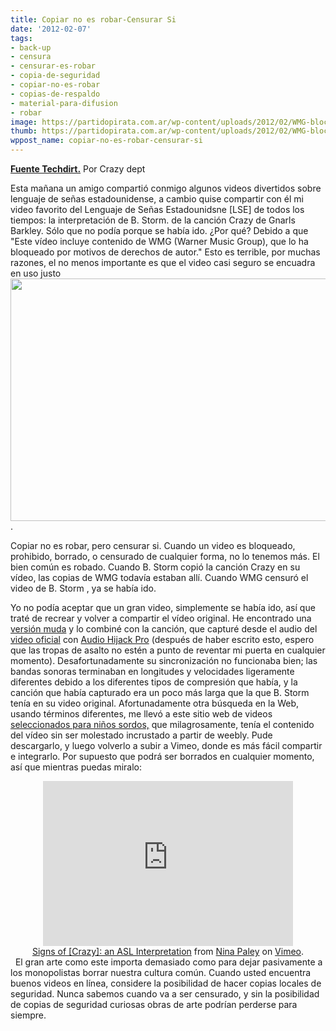 ```yaml
---
title: Copiar no es robar-Censurar Si
date: '2012-02-07'
tags:
- back-up
- censura
- censurar-es-robar
- copia-de-seguridad
- copiar-no-es-robar
- copias-de-respaldo
- material-para-difusion
- robar
image: https://partidopirata.com.ar/wp-content/uploads/2012/02/WMG-block.jpg
thumb: https://partidopirata.com.ar/wp-content/uploads/2012/02/WMG-block-150x150.jpg
wppost_name: copiar-no-es-robar-censurar-si
---
```


<strong><a href="http://www.techdirt.com/articles/20120129/03171517578/copying-is-not-theft-censorship-is.shtml" target="_blank">Fuente Techdirt.</a></strong>
Por Crazy dept

Esta mañana un amigo compartió conmigo algunos videos divertidos sobre lenguaje de señas estadounidense, a cambio quise compartir con él mi video favorito del Lenguaje de Señas Estadounidsne [LSE] de todos los tiempos: la interpretación de B. Storm. de la canción Crazy de Gnarls Barkley. Sólo que no podía porque se había ido. ¿Por qué? Debido a que "Este vídeo incluye contenido de WMG (Warner Music Group), que lo ha bloqueado por motivos de derechos de autor." Esto es terrible, por muchas razones, el no menos importante es que el video casi seguro se encuadra en uso justo<a href="https://partidopirata.com.ar/wp-content/uploads/2012/02/WMG-block.jpg"><img class="aligncenter size-full wp-image-3101" title="Youtube Censurado" src="https://partidopirata.com.ar/wp-content/uploads/2012/02/WMG-block.jpg" alt="" width="640" height="388" /></a>.

Copiar no es robar, pero censurar si. Cuando un video es bloqueado, prohibido, borrado, o censurado de cualquier forma, no lo tenemos más. El bien común es robado. Cuando B. Storm copió la canción Crazy en su vídeo, las copias de WMG todavía estaban allí. Cuando WMG censuró el video de B. Storm , ya se había ido.

Yo no podía aceptar que un gran video, simplemente se había ido, así que traté de recrear y volver a compartir el vídeo original. He encontrado una <a href="https://www.insightcommunity.com/wr/youtube.com/watch?v=eihOmcXv9sw" target="_blank">versión muda</a> y lo combiné con la canción, que capturé desde el audio del <a href="http://www.youtube.com/watch?v=bd2B6SjMh_w" target="_blank">video oficial</a> con <a href="http://rogueamoeba.com/audiohijackpro/">Audio Hijack Pro</a> (después de haber escrito esto, espero que las tropas de asalto no estén a punto de reventar mi puerta en cualquier momento). Desafortunadamente su sincronización no funcionaba bien; las bandas sonoras terminaban en longitudes y velocidades ligeramente diferentes debido a los diferentes tipos de compresión que había, y la canción que había capturado era un poco más larga que la que B. Storm tenía en su video original. Afortunadamente otra búsqueda en la Web, usando términos diferentes, me llevó a este sitio web de videos<a href="http://www.codatalk.com/b-storm.html" target="_blank"> seleccionados para niños sordos,</a> que milagrosamente, tenía el contenido del vídeo sin ser molestado incrustado a partir de weebly. Pude descargarlo, y luego volverlo a subir a Vimeo, donde es más fácil compartir e integrarlo. Por supuesto que podrá ser borrados en cualquier momento, así que mientras puedas miralo:

<center>
<iframe src="http://player.vimeo.com/video/35827683?title=0&amp;byline=0&amp;portrait=0" frameborder="0" width="400" height="264"></iframe></center><center></center><center><a href="http://vimeo.com/35827683">Signs of [Crazy]: an ASL Interpretation</a> from <a href="http://vimeo.com/user2983855">Nina Paley</a> on <a href="http://vimeo.com">Vimeo</a>.</center>&nbsp;
El gran arte como este importa demasiado como para dejar pasivamente a los monopolistas borrar nuestra cultura común. Cuando usted encuentra buenos videos en línea, considere la posibilidad de hacer copias locales de seguridad. Nunca sabemos cuando va a ser censurado, y sin la posibilidad de copias de seguridad curiosas obras de arte podrían perderse para siempre.
